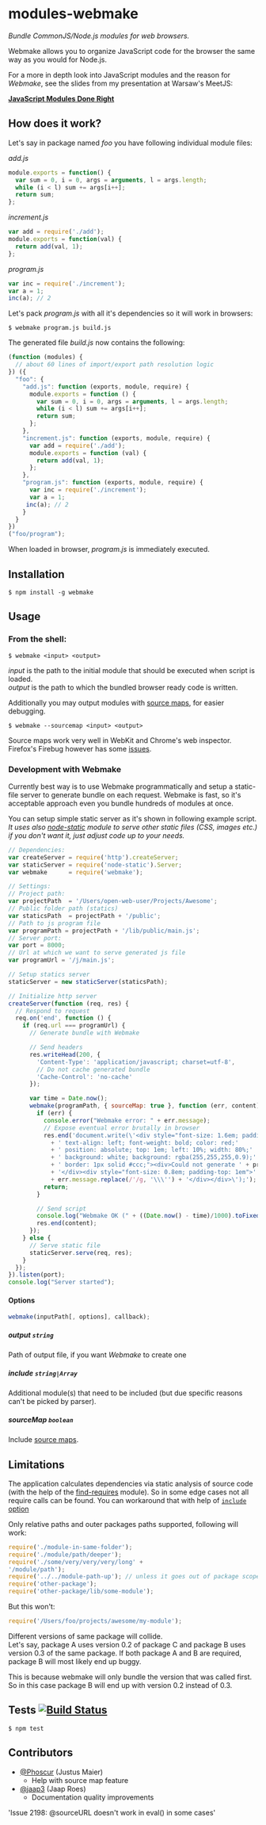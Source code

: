 # modules-webmake

_Bundle CommonJS/Node.js modules for web browsers._

Webmake allows you to organize JavaScript code for the browser the same way
as you would for Node.js.

For a more in depth look into JavaScript modules and the reason for _Webmake_,
see the slides from my presentation at Warsaw's MeetJS:

**[JavaScript Modules Done Right][slides]**

## How does it work?

Let's say in package named _foo_ you have following individual module files:

_add.js_

```javascript
module.exports = function() {
  var sum = 0, i = 0, args = arguments, l = args.length;
  while (i < l) sum += args[i++];
  return sum;
};
```

_increment.js_

```javascript
var add = require('./add');
module.exports = function(val) {
  return add(val, 1);
};
```

_program.js_

```javascript
var inc = require('./increment');
var a = 1;
inc(a); // 2
```

Let's pack _program.js_ with all it's dependencies so it will work in browsers:

    $ webmake program.js build.js

The generated file _build.js_ now contains the following:

```javascript
(function (modules) {
  // about 60 lines of import/export path resolution logic
}) ({
  "foo": {
    "add.js": function (exports, module, require) {
      module.exports = function () {
        var sum = 0, i = 0, args = arguments, l = args.length;
        while (i < l) sum += args[i++];
        return sum;
      };
    },
    "increment.js": function (exports, module, require) {
      var add = require('./add');
      module.exports = function (val) {
        return add(val, 1);
      };
    },
    "program.js": function (exports, module, require) {
      var inc = require('./increment');
      var a = 1;
     inc(a); // 2
    }
  }
})
("foo/program");
```

When loaded in browser, _program.js_ is immediately executed.

## Installation

    $ npm install -g webmake

## Usage

### From the shell:

    $ webmake <input> <output>

_input_ is the path to the initial module that should be executed when
script is loaded.  
_output_ is the path to which the bundled browser ready code is written.

Additionally you may output modules with [source maps][], for easier debugging.

    $ webmake --sourcemap <input> <output>

Source maps work very well in WebKit and Chrome's web inspector. Firefox's Firebug
however has some [issues][firebug issue].

### Development with Webmake

Currently best way is to use Webmake programmatically and setup a static-file server to generate bundle on each request. Webmake is fast, so it's acceptable approach even you bundle hundreds of modules at once.

You can setup simple static server as it's shown in following example script.  
_It uses also [node-static][] module to serve other static files (CSS, images etc.) if you don't want it, just adjust code up to your needs._

```javascript
// Dependencies:
var createServer = require('http').createServer;
var staticServer = require('node-static').Server;
var webmake      = require('webmake');

// Settings:
// Project path:
var projectPath  = '/Users/open-web-user/Projects/Awesome';
// Public folder path (statics)
var staticsPath  = projectPath + '/public';
// Path to js program file
var programPath = projectPath + '/lib/public/main.js';
// Server port:
var port = 8000;
// Url at which we want to serve generated js file
var programUrl = '/j/main.js';

// Setup statics server
staticServer = new staticServer(staticsPath);

// Initialize http server
createServer(function (req, res) {
  // Respond to request
  req.on('end', function () {
    if (req.url === programUrl) {
      // Generate bundle with Webmake

      // Send headers
      res.writeHead(200, {
        'Content-Type': 'application/javascript; charset=utf-8',
        // Do not cache generated bundle
        'Cache-Control': 'no-cache'
      });

      var time = Date.now();
      webmake(programPath, { sourceMap: true }, function (err, content) {
        if (err) {
          console.error("Webmake error: " + err.message);
          // Expose eventual error brutally in browser
          res.end('document.write(\'<div style="font-size: 1.6em; padding: 1em;'
            + ' text-align: left; font-weight: bold; color: red;'
            + ' position: absolute; top: 1em; left: 10%; width: 80%;'
            + ' background: white; background: rgba(255,255,255,0.9);'
            + ' border: 1px solid #ccc;"><div>Could not generate ' + programUrl
            + '</div><div style="font-size: 0.8em; padding-top: 1em">'
            + err.message.replace(/'/g, '\\\'') + '</div></div>\');');
          return;
        }

        // Send script
        console.log("Webmake OK (" + ((Date.now() - time)/1000).toFixed(3) + "s)");
        res.end(content);
      });
    } else {
      // Serve static file
      staticServer.serve(req, res);
    }
  });
}).listen(port);
console.log("Server started");
````

#### Options

```javascript
webmake(inputPath[, options], callback);
```

##### output `string`

Path of output file, if you want _Webmake_ to create one

##### include `string|Array`

Additional module(s) that need to be included (but due specific reasons can't
be picked by parser).

##### sourceMap `boolean`

Include [source maps][].

## Limitations

The application calculates dependencies via static analysis of source code
(with the help of the [find-requires][] module). So in some edge cases
not all require calls can be found. You can workaround that with help
of [`include` option](#include-stringarray)

Only relative paths and outer packages paths supported, following will work:

```javascript
require('./module-in-same-folder');
require('./module/path/deeper');
require('./some/very/very/very/long' +
'/module/path');
require('../../module-path-up'); // unless it goes out of package scope
require('other-package');
require('other-package/lib/some-module');
```

But this won't:

```javascript
require('/Users/foo/projects/awesome/my-module');
```

Different versions of same package will collide.  
Let's say, package A uses version 0.2 of package C and package B uses version 0.3 of the same package. If both package A and B are required, package B will most likely end up buggy.

This is because webmake will only bundle the version that was called first. So in this case package B will end up with version 0.2 instead of 0.3.

## Tests [![Build Status](https://secure.travis-ci.org/medikoo/modules-webmake.png?branch=master)](https://secure.travis-ci.org/medikoo/modules-webmake)

    $ npm test

## Contributors

* [@Phoscur](https://github.com/Phoscur) (Justus Maier)
  * Help with source map feature
* [@jaap3](https://github.com/jaap3) (Jaap Roes)
  * Documentation quality improvements

[slides]:
  http://www.slideshare.net/medikoo/javascript-modules-done-right
  'JavaScript Modules Done Right on SlideShare'

[source maps]:
  http://pmuellr.blogspot.com/2011/11/debugging-concatenated-javascript-files.html
  'Debugging concatenated JavaScript files'

[firebug issue]:
  http://code.google.com/p/fbug/issues/detail?id=2198
  'Issue 2198:	@sourceURL doesn't work in eval() in some cases'

[find-requires]:
  https://github.com/medikoo/find-requires
  'find-requires: Find all require() calls'

[node-static]:
  https://github.com/cloudhead/node-static
  'HTTP static-file server module'
